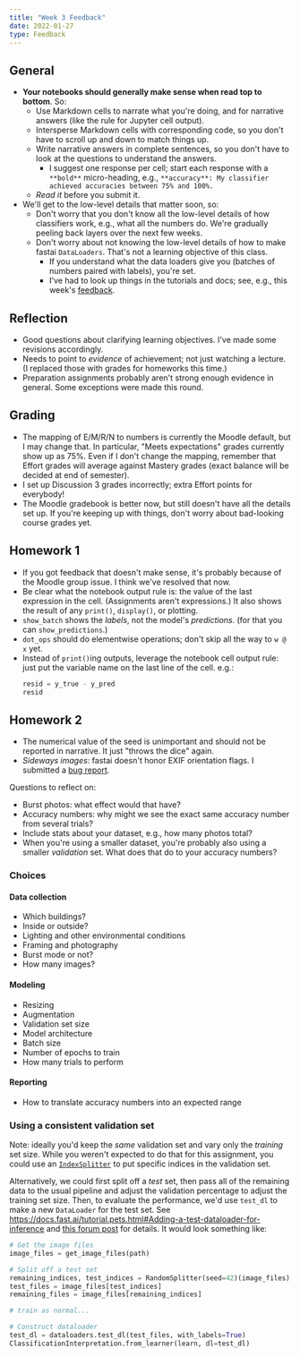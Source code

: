 ```yaml
---
title: "Week 3 Feedback"
date: 2022-01-27
type: Feedback
---
```


## General

- **Your notebooks should generally make sense when read top to bottom**. So:
  - Use Markdown cells to narrate what you're doing, and for narrative answers (like the rule for Jupyter cell output).
  - Intersperse Markdown cells with corresponding code, so you don't have to scroll up and down to match things up.
  - Write narrative answers in complete sentences, so you don't have to look at the questions to understand the answers.
    - I suggest one response per cell; start each response with a `**bold**` micro-heading, e.g., `**accuracy**: My classifier achieved accuracies between 75% and 100%.`
  - *Read it* before you submit it.
- We'll get to the low-level details that matter soon, so:
  - Don't worry that you don't know all the low-level details of how classifiers work, e.g., what all the numbers do. We're gradually peeling back layers over the next few weeks.
  - Don't worry about not knowing the low-level details of how to make fastai `DataLoaders`. That's not a learning objective of this class.
    - If you understand what the data loaders give you (batches of numbers paired with labels), you're set.
    - I've had to look up things in the tutorials and docs; see, e.g., this week's [feedback](../feedback/).

## Reflection

- Good questions about clarifying learning objectives. I've made some revisions accordingly.
- Needs to point to *evidence* of achievement; not just watching a lecture. (I replaced those with grades for homeworks this time.)
- Preparation assignments probably aren't strong enough evidence in general. Some exceptions were made this round.

## Grading

- The mapping of E/M/R/N to numbers is currently the Moodle default, but I may change that. In particular, "Meets expectations" grades currently show up as 75%. Even if I don't change the mapping, remember that Effort grades will average against Mastery grades (exact balance will be decided at end of semester).
- I set up Discussion 3 grades incorrectly; extra Effort points for everybody!
- The Moodle gradebook is better now, but still doesn't have all the details set up. If you're keeping up with things, don't worry about bad-looking course grades yet.

## Homework 1

- If you got feedback that doesn't make sense, it's probably because of the Moodle group issue. I think we've resolved that now.
- Be clear what the notebook output rule is: the value of the last expression in the cell. (Assignments aren't expressions.) It also shows the result of any `print()`, `display()`, or plotting.
- `show_batch` shows the *labels*, not the model's *predictions*. (for that you can `show_predictions`.)
- `dot_ops` should do elementwise operations; don't skip all the way to `w @ x` yet.
- Instead of `print()`ing outputs, leverage the notebook cell output rule: just put the variable name on the last line of the cell. e.g.:
    ```python
    resid = y_true - y_pred
    resid
    ```

## Homework 2

- The numerical value of the seed is unimportant and should not be reported in narrative. It just "throws the dice" again.
- *Sideways images*: fastai doesn't honor EXIF orientation flags. I submitted a [bug report](https://github.com/fastai/fastai/issues/3565).

Questions to reflect on:

- Burst photos: what effect would that have?
- Accuracy numbers: why might we see the exact same accuracy number from several trials?
- Include stats about your dataset, e.g., how many photos total?
- When you're using a smaller dataset, you're probably also using a smaller *validation* set. What does that do to your accuracy numbers?

### Choices

#### Data collection

- Which buildings?
- Inside or outside?
- Lighting and other environmental conditions
- Framing and photography
- Burst mode or not?
- How many images?

#### Modeling

- Resizing
- Augmentation
- Validation set size
- Model architecture
- Batch size
- Number of epochs to train
- How many trials to perform

#### Reporting

- How to translate accuracy numbers into an expected range


### Using a consistent validation set

Note: ideally you'd keep the *same* validation set and vary only the *training* set size. While you weren't expected to do that for this assignment, you could use an [`IndexSplitter`](https://docs.fast.ai/data.transforms.html#IndexSplitter) to put specific indices in the validation set.

Alternatively, we could first split off a *test* set, then pass all of the remaining data to the usual pipeline and adjust the validation percentage to adjust the training set size. Then, to evaluate the performance, we'd use `test_dl` to make a new `DataLoader` for the test set. See <https://docs.fast.ai/tutorial.pets.html#Adding-a-test-dataloader-for-inference> and [this forum post](https://forums.fast.ai/t/a-brief-guide-to-test-sets-in-v2-you-can-do-labelled-now-too/57054) for details. It would look something like:

```python
# Get the image files
image_files = get_image_files(path)

# Split off a test set
remaining_indices, test_indices = RandomSplitter(seed=42)(image_files)
test_files = image_files[test_indices]
remaining_files = image_files[remaining_indices]

# train as normal...

# Construct dataloader
test_dl = dataloaders.test_dl(test_files, with_labels=True)
ClassificationInterpretation.from_learner(learn, dl=test_dl)
```
